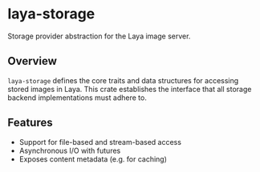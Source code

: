 # laya-storage

Storage provider abstraction for the Laya image server.

## Overview

`laya-storage` defines the core traits and data structures for accessing stored images in Laya. This crate establishes the interface that all storage backend implementations must adhere to.

## Features

- Support for file-based and stream-based access
- Asynchronous I/O with futures
- Exposes content metadata (e.g. for caching)
